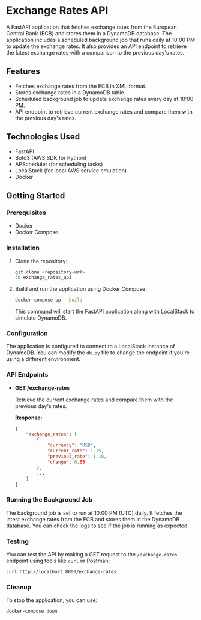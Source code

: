 # Exchange Rates API

A FastAPI application that fetches exchange rates from the European Central Bank (ECB) and stores them in a DynamoDB database. The application includes a scheduled background job that runs daily at 10:00 PM to update the exchange rates. It also provides an API endpoint to retrieve the latest exchange rates with a comparison to the previous day's rates.

## Features

- Fetches exchange rates from the ECB in XML format.
- Stores exchange rates in a DynamoDB table.
- Scheduled background job to update exchange rates every day at 10:00 PM.
- API endpoint to retrieve current exchange rates and compare them with the previous day's rates.

## Technologies Used

- FastAPI
- Boto3 (AWS SDK for Python)
- APScheduler (for scheduling tasks)
- LocalStack (for local AWS service emulation)
- Docker

## Getting Started

### Prerequisites

- Docker
- Docker Compose

### Installation

1. Clone the repository:

   ```bash
   git clone <repository-url>
   cd exchange_rates_api
   ```

2. Build and run the application using Docker Compose:

   ```bash
   docker-compose up --build
   ```

   This command will start the FastAPI application along with LocalStack to simulate DynamoDB.

### Configuration

The application is configured to connect to a LocalStack instance of DynamoDB. You can modify the `db.py` file to change the endpoint if you're using a different environment.

### API Endpoints

- **GET /exchange-rates**

  Retrieve the current exchange rates and compare them with the previous day's rates.

  **Response:**

  ```json
  {
      "exchange_rates": [
          {
              "currency": "USD",
              "current_rate": 1.15,
              "previous_rate": 1.10,
              "change": 0.05
          },
          ...
      ]
  }
  ```

### Running the Background Job

The background job is set to run at 10:00 PM (UTC) daily. It fetches the latest exchange rates from the ECB and stores them in the DynamoDB database. You can check the logs to see if the job is running as expected.

### Testing

You can test the API by making a GET request to the `/exchange-rates` endpoint using tools like `curl` or Postman:

```bash
curl http://localhost:8000/exchange-rates
```

### Cleanup

To stop the application, you can use:

```bash
docker-compose down
```